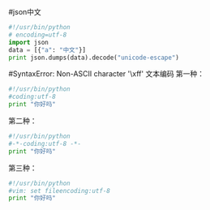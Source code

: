 

#json中文
```py
#!/usr/bin/python
# encoding=utf-8
import json
data = [{"a": "中文"}]
print json.dumps(data).decode("unicode-escape")
```


#SyntaxError: Non-ASCII character '\xff'
文本编码
第一种：
```py
#!/usr/bin/python
#coding:utf-8
print "你好吗"
```

第二种：
```py
#!/usr/bin/python
#-*-coding:utf-8 -*-
print "你好吗"
```

第三种：
```py
#!/usr/bin/python
#vim: set fileencoding:utf-8
print "你好吗"
```



